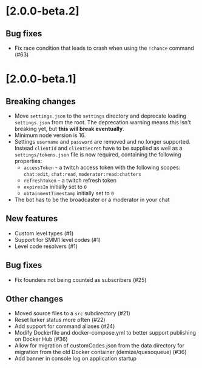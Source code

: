 # [2.0.0-beta.2]

## Bug fixes

- Fix race condition that leads to crash when using the `!chance` command (#63)

# [2.0.0-beta.1]

## Breaking changes

- Move `settings.json` to the `settings` directory and deprecate loading
  `settings.json` from the root. The deprecation warning means this isn't breaking
  yet, but **this will break eventually**.
- Minimum node version is 16.
- Settings `username` and `password` are removed and no longer supported.
  Instead `clientId` and `clientSecret` have to be supplied as well as a `settings/tokens.json` file is now required, containing the following properties:
  - `accessToken` - a twitch access token with the following scopes: `chat:edit`, `chat:read`, `moderator:read:chatters`
  - `refreshToken` - a twitch refresh token
  - `expiresIn` initially set to `0`
  - `obtainmentTimestamp` initially set to `0`
- The bot has to be the broadcaster or a moderator in your chat

## New features

- Custom level types (#1)
- Support for SMM1 level codes (#1)
- Level code resolvers (#1)

## Bug fixes

- Fix founders not being counted as subscribers (#25)

## Other changes

- Moved source files to a `src` subdirectory (#21)
- Reset lurker status more often (#22)
- Add support for command aliases (#24)
- Modify Dockerfile and docker-compose.yml to better support publishing on
  Docker Hub (#36)
- Allow for migration of customCodes.json from the data directory for migration
  from the old Docker container (demize/quesoqueue) (#36)
- Add banner in console log on application startup
